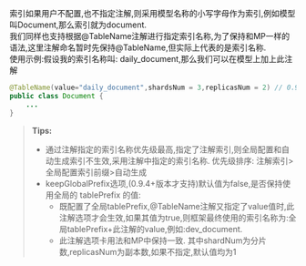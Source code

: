 索引如果用户不配置,也不指定注解,则采用模型名称的小写字母作为索引,例如模型叫Document,那么索引就为document.<br />我们同样也支持根据@TableName注解进行指定索引名称,为了保持和MP一样的语法,这里注解命名暂时先保持@TableName,但实际上代表的是索引名称.<br />使用示例:假设我的索引名称叫: daily_document,那么我们可以在模型上加上此注解
```java
@TableName(value="daily_document",shardsNum = 3,replicasNum = 2) // 0.9.11 + 版本,索引自动托管模式下亦可通过此注解设置索引的分片数和副本数
public class Document {
    ...
}
```
> **Tips:**
> - 通过注解指定的索引名称优先级最高,指定了注解索引,则全局配置和自动生成索引不生效,采用注解中指定的索引名称.  优先级排序: 注解索引>全局配置索引前缀>自动生成
> - keepGlobalPrefix选项,(0.9.4+版本才支持)默认值为false,是否保持使用全局的 tablePrefix 的值:
>    - 既配置了全局tablePrefix,@TableName注解又指定了value值时,此注解选项才会生效,如果其值为true,则框架最终使用的索引名称为:全局tablePrefix+此注解的value,例如:dev_document.
>    - 此注解选项卡用法和MP中保持一致.
> 其中shardNum为分片数,replicasNum为副本数,如果不指定,默认值均为1


